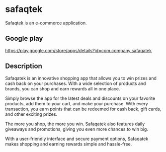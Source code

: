 # safaqtek

Safaqtek is an e-commerce application.

## Google play

https://play.google.com/store/apps/details?id=com.company.safaqatek

## Description

Safaqatek is an innovative shopping app that allows you to win prizes and cash back on your purchases. With a wide selection of products and brands, you can shop and earn rewards all in one place.

Simply browse the app for the latest deals and discounts on your favorite products, add them to your cart, and make your purchase. With every transaction, you earn points that can be redeemed for cash back, gift cards, and other exciting prizes.

The more you shop, the more you win. Safaqatek also features daily giveaways and promotions, giving you even more chances to win big.

With a user-friendly interface and secure payment options, Safaqatek makes shopping and earning rewards simple and hassle-free.
